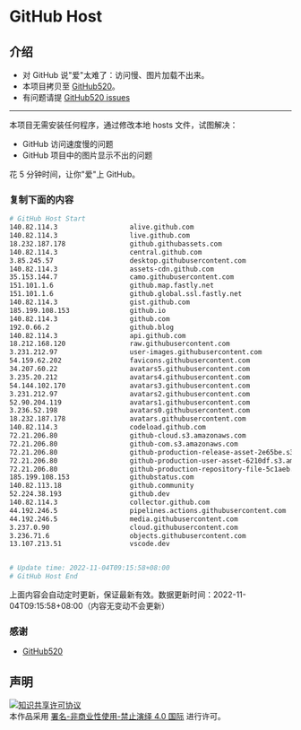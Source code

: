# GitHub Host
## 介绍
- 对 GitHub 说"爱"太难了：访问慢、图片加载不出来。
- 本项目拷贝至 [GitHub520](https://github.com/521xueweihan/GitHub520)。
- 有问题请提 [GitHub520 issues](https://github.com/521xueweihan/GitHub520/issues/new)

---

本项目无需安装任何程序，通过修改本地 hosts 文件，试图解决：
- GitHub 访问速度慢的问题
- GitHub 项目中的图片显示不出的问题

花 5 分钟时间，让你"爱"上 GitHub。

### 复制下面的内容
```bash
# GitHub Host Start
140.82.114.3                  alive.github.com
140.82.114.3                  live.github.com
18.232.187.178                github.githubassets.com
140.82.114.3                  central.github.com
3.85.245.57                   desktop.githubusercontent.com
140.82.114.3                  assets-cdn.github.com
35.153.144.7                  camo.githubusercontent.com
151.101.1.6                   github.map.fastly.net
151.101.1.6                   github.global.ssl.fastly.net
140.82.114.3                  gist.github.com
185.199.108.153               github.io
140.82.114.3                  github.com
192.0.66.2                    github.blog
140.82.114.3                  api.github.com
18.212.168.120                raw.githubusercontent.com
3.231.212.97                  user-images.githubusercontent.com
54.159.62.202                 favicons.githubusercontent.com
34.207.60.22                  avatars5.githubusercontent.com
3.235.20.212                  avatars4.githubusercontent.com
54.144.102.170                avatars3.githubusercontent.com
3.231.212.97                  avatars2.githubusercontent.com
52.90.204.119                 avatars1.githubusercontent.com
3.236.52.198                  avatars0.githubusercontent.com
18.232.187.178                avatars.githubusercontent.com
140.82.114.3                  codeload.github.com
72.21.206.80                  github-cloud.s3.amazonaws.com
72.21.206.80                  github-com.s3.amazonaws.com
72.21.206.80                  github-production-release-asset-2e65be.s3.amazonaws.com
72.21.206.80                  github-production-user-asset-6210df.s3.amazonaws.com
72.21.206.80                  github-production-repository-file-5c1aeb.s3.amazonaws.com
185.199.108.153               githubstatus.com
140.82.113.18                 github.community
52.224.38.193                 github.dev
140.82.114.3                  collector.github.com
44.192.246.5                  pipelines.actions.githubusercontent.com
44.192.246.5                  media.githubusercontent.com
3.237.0.90                    cloud.githubusercontent.com
3.236.71.6                    objects.githubusercontent.com
13.107.213.51                 vscode.dev


# Update time: 2022-11-04T09:15:58+08:00
# GitHub Host End

```
上面内容会自动定时更新，保证最新有效。数据更新时间：2022-11-04T09:15:58+08:00（内容无变动不会更新）

### 感谢

- [GitHub520](https://github.com/521xueweihan/GitHub520)

## 声明
<a rel="license" href="https://creativecommons.org/licenses/by-nc-nd/4.0/deed.zh"><img alt="知识共享许可协议" style="border-width: 0" src="https://licensebuttons.net/l/by-nc-nd/4.0/88x31.png"></a><br>本作品采用 <a rel="license" href="https://creativecommons.org/licenses/by-nc-nd/4.0/deed.zh">署名-非商业性使用-禁止演绎 4.0 国际</a> 进行许可。